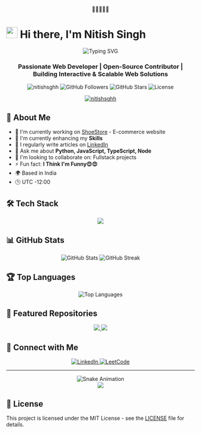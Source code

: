 
<p align="center">🌈✨🌟✨🌈</p>



# <img src="https://raw.githubusercontent.com/MartinHeinz/MartinHeinz/master/wave.gif" width="30px"> Hi there, I'm Nitish Singh

<div align="center">
  <img src="https://readme-typing-svg.herokuapp.com?font=Fira+Code&weight=500&size=40&pause=1000&color=2E9AFE&center=true&vCenter=true&width=600&height=100&lines=Web+Developer;Open+Source+Contributor;Building+Interactive+Web+Solutions" alt="Typing SVG" />
</div>

<h3 align="center">Passionate Web Developer | Open-Source Contributor | Building Interactive & Scalable Web Solutions</h3>

<p align="center">
  <img src="https://komarev.com/ghpvc/?username=nitishsghh&label=Profile%20views&color=0e75b6&style=flat" alt="nitishsghh" />
  <img src="https://img.shields.io/github/followers/nitishsghh?label=Followers&style=social" alt="GitHub Followers" />
  <img src="https://img.shields.io/github/stars/nitishsghh?label=Stars&style=social" alt="GitHub Stars" />
  <img src="https://img.shields.io/github/license/nitishsghh/nitishsghh?style=flat-square" alt="License" />
</p>

<p align="center">
  <a href="https://github.com/ryo-ma/github-profile-trophy">
    <img src="https://github-profile-trophy.vercel.app/?username=nitishsghh&theme=radical&no-frame=true&no-bg=true&margin-w=4" alt="nitishsghh" />
  </a>
</p>

## 🚀 About Me

- 🔭 I'm currently working on [ShoeStore](https://github.com/nitishsghh/ShoeStore) - E-commerce website
- 🌱 I'm currently enhancing my **Skills**
- 📝 I regularly write articles on [LinkedIn](https://www.linkedin.com/in/nitish-kumar-85a860126/)
- 💬 Ask me about **Python, JavaScript, TypeScript, Node**
- 👯 I'm looking to collaborate on: Fullstack projects
- ⚡ Fun fact: **I Think I'm Funny😊😍**
- 🌍 Based in India
- 🕒 UTC -12:00

## 🛠️ Tech Stack

<div align="center">
  <img src="https://skillicons.dev/icons?i=html,css,js,ts,react,nodejs,python,java,spring,docker,mongodb,firebase,flutter,tailwind,bootstrap&perline=5" />
</div>

## 📊 GitHub Stats

<div align="center">
  <img src="https://github-readme-stats.vercel.app/api?username=nitishsghh&show_icons=true&theme=radical" alt="GitHub Stats" />
  <img src="https://github-readme-streak-stats.herokuapp.com/?user=nitishsghh&theme=radical" alt="GitHub Streak" />
</div>

## 🏆 Top Languages

<div align="center">
  <img src="https://github-readme-stats.vercel.app/api/top-langs/?username=nitishsghh&layout=compact&theme=radical" alt="Top Languages" />
</div>

## 🌟 Featured Repositories

<div align="center">
  <a href="https://github.com/nitishsghh/ShoeStore">
    <img src="https://github-readme-stats.vercel.app/api/pin/?username=nitishsghh&repo=ShoeStore&theme=radical" />
  </a>
  <a href="https://github.com/nitishsghh/TableCraft">
    <img src="https://github-readme-stats.vercel.app/api/pin/?username=nitishsghh&repo=TableCraft&theme=radical" />
  </a>
</div>

## 🤝 Connect with Me

<div align="center">
  <a href="https://www.linkedin.com/in/nitish-kumar-85a860126/" target="_blank">
    <img src="https://img.shields.io/badge/LinkedIn-0077B5?style=for-the-badge&logo=linkedin&logoColor=white" alt="LinkedIn" />
  </a>
  <a href="https://leetcode.com/u/Itsnitishsingh/" target="_blank">
    <img src="https://img.shields.io/badge/-LeetCode-FFA116?style=for-the-badge&logo=LeetCode&logoColor=black" alt="LeetCode" />
  </a>
</div>

---

<div align="center">
  <img src="https://github.com/nitishsghh/nitishsghh/blob/output/github-contribution-grid-snake-dark.svg" alt="Snake Animation" />
</div>

<div align="center">
  <img src="https://capsule-render.vercel.app/api?type=waving&color=gradient&height=100&section=footer" />
</div>

## 📄 License

This project is licensed under the MIT License - see the [LICENSE](LICENSE) file for details. 